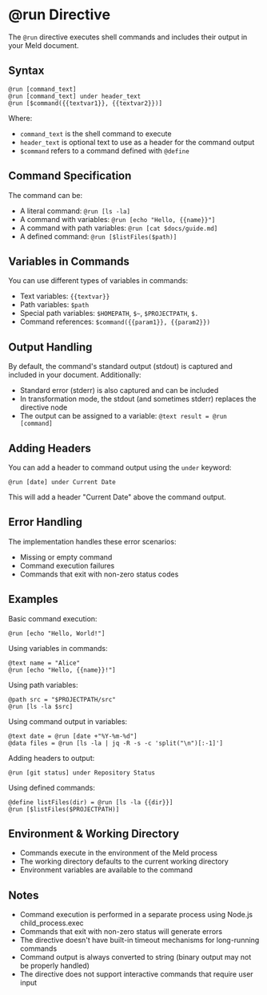# @run Directive

The `@run` directive executes shell commands and includes their output in your Meld document.

## Syntax

```meld
@run [command_text]
@run [command_text] under header_text
@run [$command({{textvar1}}, {{textvar2}})]
```

Where:
- `command_text` is the shell command to execute
- `header_text` is optional text to use as a header for the command output
- `$command` refers to a command defined with `@define`

## Command Specification

The command can be:
- A literal command: `@run [ls -la]`
- A command with variables: `@run [echo "Hello, {{name}}"]`
- A command with path variables: `@run [cat $docs/guide.md]`
- A defined command: `@run [$listFiles($path)]`

## Variables in Commands

You can use different types of variables in commands:
- Text variables: `{{textvar}}`
- Path variables: `$path`
- Special path variables: `$HOMEPATH`, `$~`, `$PROJECTPATH`, `$.`
- Command references: `$command({{param1}}, {{param2}})`

## Output Handling

By default, the command's standard output (stdout) is captured and included in your document. Additionally:

- Standard error (stderr) is also captured and can be included
- In transformation mode, the stdout (and sometimes stderr) replaces the directive node
- The output can be assigned to a variable: `@text result = @run [command]`

## Adding Headers

You can add a header to command output using the `under` keyword:

```meld
@run [date] under Current Date
```

This will add a header "Current Date" above the command output.

## Error Handling

The implementation handles these error scenarios:
- Missing or empty command
- Command execution failures
- Commands that exit with non-zero status codes

## Examples

Basic command execution:
```meld
@run [echo "Hello, World!"]
```

Using variables in commands:
```meld
@text name = "Alice"
@run [echo "Hello, {{name}}!"]
```

Using path variables:
```meld
@path src = "$PROJECTPATH/src"
@run [ls -la $src]
```

Using command output in variables:
```meld
@text date = @run [date +"%Y-%m-%d"]
@data files = @run [ls -la | jq -R -s -c 'split("\n")[:-1]']
```

Adding headers to output:
```meld
@run [git status] under Repository Status
```

Using defined commands:
```meld
@define listFiles(dir) = @run [ls -la {{dir}}]
@run [$listFiles($PROJECTPATH)]
```

## Environment & Working Directory

- Commands execute in the environment of the Meld process
- The working directory defaults to the current working directory
- Environment variables are available to the command

## Notes

- Command execution is performed in a separate process using Node.js child_process.exec
- Commands that exit with non-zero status will generate errors
- The directive doesn't have built-in timeout mechanisms for long-running commands
- Command output is always converted to string (binary output may not be properly handled)
- The directive does not support interactive commands that require user input